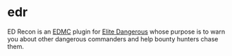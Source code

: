 # edr
ED Recon is an [EDMC](https://github.com/Marginal/EDMarketConnector/) plugin for [Elite Dangerous](https://www.elitedangerous.com/) whose purpose is to warn you about other dangerous commanders and help bounty hunters chase them.

